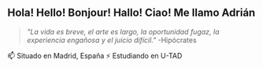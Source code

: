 ## Hola! Hello! Bonjour! Hallo! Ciao! Me llamo Adrián 



>_"La vida es breve, el arte es largo,_
>_la oportunidad fugaz, la experiencia engañosa y el juicio difícil."_
-Hipócrates

  📫 Situado en Madrid, España
  ⚡ Estudiando en U-TAD

